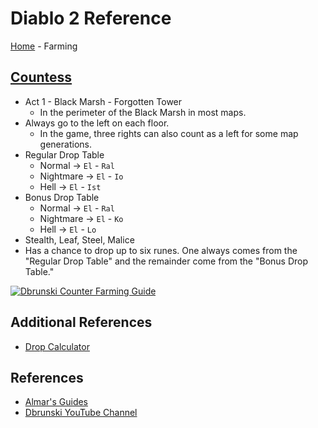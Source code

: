 # Diablo 2 Reference
[Home](index.md) - Farming

## [Countess](https://www.almarsguides.com/Computer/Games/Diablo2/Farming/Locations/Act1/TheCountess/)
- Act 1 - Black Marsh - Forgotten Tower
    - In the perimeter of the Black Marsh in most maps.
- Always go to the left on each floor.
    - In the game, three rights can also count as a left for some map generations.
- Regular Drop Table
    - Normal → `El` - `Ral`
    - Nightmare → `El` - `Io`
    - Hell → `El` - `Ist`
- Bonus Drop Table
    - Normal → `El` - `Ral`
    - Nightmare → `El` - `Ko`
    - Hell → `El` - `Lo`
- Stealth, Leaf, Steel, Malice
- Has a chance to drop up to six runes.  One always comes from the "Regular Drop Table" and the remainder come from the "Bonus Drop Table."

[![Dbrunski Counter Farming Guide](https://img.youtube.com/vi/rqeAVY8DcXE/0.jpg)](https://www.youtube.com/watch?v=rqeAVY8DcXE&t=1s)

## Additional References
- [Drop Calculator](http://dropcalc.silospen.com/item.php)

## References
- [Almar's Guides](https://www.almarsguides.com/Computer/Games/Diablo2/)
- [Dbrunski YouTube Channel](https://www.youtube.com/channel/UCFc8CBNDUFLc1hN5UayNR8g)


